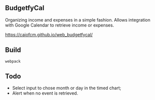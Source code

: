 ## BudgetfyCal

Organizing income and expenses in a simple fashion. Allows integration with Google Calendar to retrieve income or expenses.

https://caiofcm.github.io/web_budgetfycal/

## Build

`webpack`

## Todo

- Select input to chose month or day in the timed chart;
- Alert when no event is retrieved.
